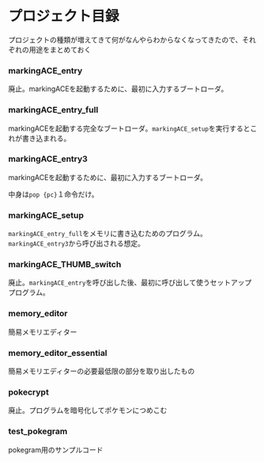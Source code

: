 # プロジェクト目録
プロジェクトの種類が増えてきて何がなんやらわからなくなってきたので、それぞれの用途をまとめておく
### markingACE_entry
廃止。markingACEを起動するために、最初に入力するブートローダ。
### markingACE_entry_full
markingACEを起動する完全なブートローダ。```markingACE_setup```を実行するとこれが書き込まれる。
### markingACE_entry3
markingACEを起動するために、最初に入力するブートローダ。

中身は```pop {pc}```１命令だけ。
### markingACE_setup
```markingACE_entry_full```をメモリに書き込むためのプログラム。```markingACE_entry3```から呼び出される想定。
### markingACE_THUMB_switch
廃止。```markingACE_entry```を呼び出した後、最初に呼び出して使うセットアッププログラム。
### memory_editor
簡易メモリエディター
### memory_editor_essential
簡易メモリエディターの必要最低限の部分を取り出したもの
### pokecrypt
廃止。プログラムを暗号化してポケモンにつめこむ
### test_pokegram
pokegram用のサンプルコード
